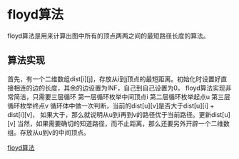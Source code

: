 # floyd算法

floyd算法是用来计算出图中所有的顶点两两之间的最短路径长度的算法。

## 算法实现

首先，有一个二维数组dist[i][j]，存放从i到j顶点的最短距离。初始化时设置好直接相连的边的长度，其余的边设置为INF，自己到自己设置为0。
floyd算法实现非常简洁，只需要三层循环
第一层循环枚举中间顶点i
第二层循环枚举起点u
第三层循环枚举终点v
循环体中做一次判断，当前的dist[u][v]是否大于dist[u][i] + dist[i][v]，
如果大于，那么就说明从u到i再到v的路径优于当前路径。更新dist[u][v]
当然，如果需要确切的知道路径，而不止距离，那么还要另外开辟一个二维数组。存放从u到v的中间顶点。

[floyd算法](./floyd算法.cpp)
